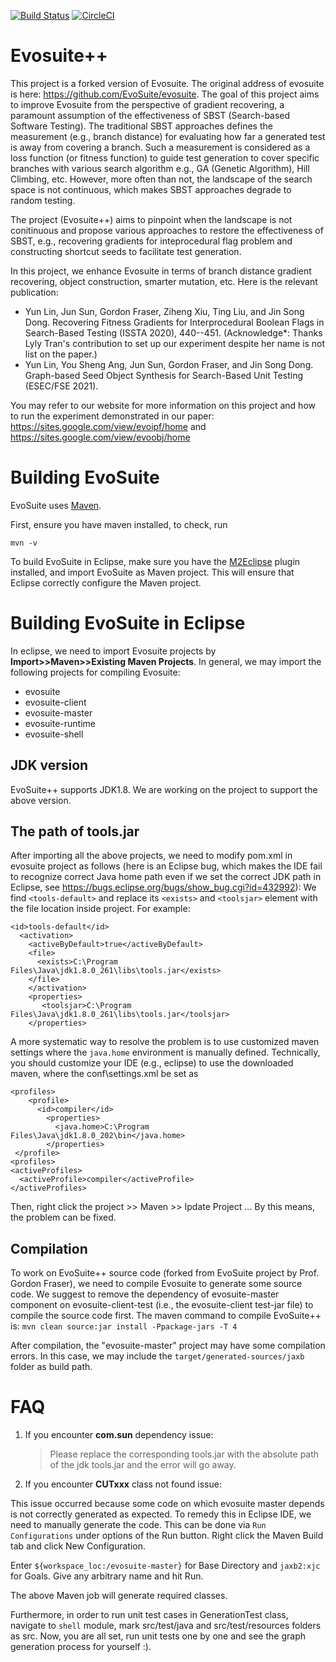 [![Build Status](https://travis-ci.org/EvoSuite/evosuite.svg?branch=master)](https://travis-ci.org/EvoSuite/evosuite)
[![CircleCI](https://circleci.com/gh/EvoSuite/evosuite.svg?style=svg&circle-token=f00c8d84b9dcf7dae4a82438441823f3be9df090)](https://circleci.com/gh/EvoSuite/evosuite)

# Evosuite++
This project is a forked version of Evosuite. The original address of evosuite is here: https://github.com/EvoSuite/evosuite. The goal of this project aims to improve Evosuite from the perspective of gradient recovering, a paramount assumption of the effectiveness of SBST (Search-based Software Testing). The traditional SBST approaches defines the measurement (e.g., branch distance) for evaluating how far a generated test is away from covering a branch. Such a measurement is considered as a loss function (or fitness function) to guide test generation to cover specific branches with various search algorithm e.g., GA (Genetic Algorithm), Hill Climbing, etc. However, more often than not, the landscape of the search space is not continuous, which makes SBST approaches degrade to random testing.

The project (Evosuite++) aims to pinpoint when the landscape is not conitinuous and propose various approaches to restore the effectiveness of SBST, e.g., recovering gradients for inteprocedural flag problem and constructing shortcut seeds to facilitate test generation.

In this project, we enhance Evosuite in terms of branch distance gradient recovering, object construction, smarter mutation, etc.
Here is the relevant publication:
- Yun Lin, Jun Sun, Gordon Fraser, Ziheng Xiu, Ting Liu, and Jin Song Dong. Recovering Fitness Gradients for Interprocedural Boolean Flags in Search-Based Testing (ISSTA 2020), 440--451. (Acknowledge*: Thanks Lyly Tran's contribution to set up our experiment despite her name is not list on the paper.)
- Yun Lin, You Sheng Ang, Jun Sun, Gordon Fraser, and Jin Song Dong. Graph-based Seed Object Synthesis for Search-Based Unit Testing (ESEC/FSE 2021).

You may refer to our website for more information on this project and how to run the experiment demonstrated in our paper: https://sites.google.com/view/evoipf/home and https://sites.google.com/view/evoobj/home

# Building EvoSuite

EvoSuite uses [Maven](https://maven.apache.org/).

First, ensure you have maven installed, to check, run

```mvn -v```

To build EvoSuite in Eclipse, make sure you have the [M2Eclipse](http://www.eclipse.org/m2e/) plugin installed, and import EvoSuite as Maven project. This will ensure that Eclipse correctly configure the Maven project.

# Building EvoSuite in Eclipse

In eclipse, we need to import Evosuite projects by **Import>>Maven>>Existing Maven Projects**. In general, we may import the following projects for compiling Evosuite:
* evosuite
* evosuite-client
* evosuite-master
* evosuite-runtime
* evosuite-shell

## JDK version
EvoSuite++ supports JDK1.8. We are working on the project to support the above version.

## The path of tools.jar
After importing all the above projects, we need to modify pom.xml in evosuite project as follows (here is an Eclipse bug, which makes the IDE fail to recognize correct Java home path even if we set the correct JDK path in Eclipse, see https://bugs.eclipse.org/bugs/show_bug.cgi?id=432992):
We find ```<tools-default>``` and replace its ```<exists>``` and ```<toolsjar>``` element with the file location inside
 project.
For example:
```
<id>tools-default</id>
  <activation>
    <activeByDefault>true</activeByDefault>
    <file>
      <exists>C:\Program Files\Java\jdk1.8.0_261\libs\tools.jar</exists>
    </file>
    </activation>
    <properties>
       <toolsjar>C:\Program Files\Java\jdk1.8.0_261\libs\tools.jar</toolsjar>
    </properties>
```

A more systematic way to resolve the problem is to use customized maven settings where the `java.home` environment is manually defined. Technically, you should customize your IDE (e.g., eclipse) to use the downloaded maven, where the conf\settings.xml be set as

```
<profiles>
	<profile>
      <id>compiler</id>
        <properties>
          <java.home>C:\Program Files\Java\jdk1.8.0_202\bin</java.home>
        </properties>
 </profile>
<profiles>
<activeProfiles>
  <activeProfile>compiler</activeProfile>
</activeProfiles>
```

Then, right click the project >> Maven >> Ipdate Project ...
By this means, the problem can be fixed.

## Compilation
To work on EvoSuite++ source code (forked from EvoSuite project by Prof. Gordon Fraser), we need to compile Evosuite to generate some source code. We suggest to remove the dependency of evosuite-master component on evosuite-client-test (i.e., the evosuite-client test-jar file) to compile the source code first. The maven command to compile EvoSuite++ is:
`
mvn clean source:jar install -Ppackage-jars -T 4
`


After compilation, the "evosuite-master" project may have some compilation errors. In this case, we may include the ```target/generated-sources/jaxb``` folder as build path. 

# FAQ

1. If you encounter **com.sun** dependency issue:

    > Please replace the corresponding tools.jar with the absolute path of the jdk tools.jar and the error will go
                                                      away.
2. If you encounter **CUTxxx** class not found issue:

This issue occurred because some code on which evosuite master depends is not correctly generated as expected. 
To remedy this in Eclipse IDE, we need to manually generate the code. This can be done via `Run Configurations` under options of the Run button.
Right click the Maven Build tab and click New Configuration. 

Enter `${workspace_loc:/evosuite-master}` for Base Directory and `jaxb2:xjc` for Goals. Give any arbitrary name and hit Run.

The above Maven job will generate required classes. 

Furthermore, in order to run unit test cases in GenerationTest class, navigate to `shell` module, mark src/test/java and src/test/resources folders as src. Now, you are all set, run unit tests one by one and see the graph generation process for yourself :).